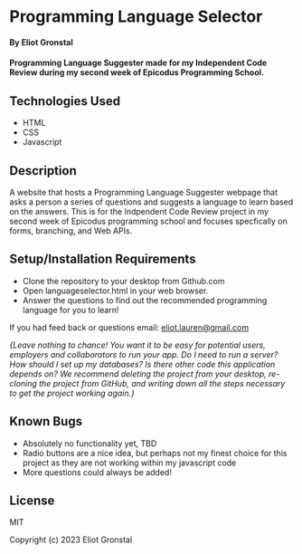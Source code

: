 # Programming Language Selector

#### By Eliot Gronstal

#### Programming Language Suggester made for my Independent Code Review during my second week of Epicodus Programming School.

## Technologies Used

* HTML
* CSS
* Javascript

## Description

A website that hosts a Programming Language Suggester webpage that asks a person a series of questions and suggests a language to learn based on the answers. This is for the Indpendent Code Review project in my second week of Epicodus programming school and focuses specfically on forms, branching, and Web APIs.

## Setup/Installation Requirements

* Clone the repository to your desktop from Github.com
* Open languageselector.html in your web browser.
* Answer the questions to find out the recommended programming language for you to learn!

If you had feed back or questions email: eliot.lauren@gmail.com

_{Leave nothing to chance! You want it to be easy for potential users, employers and collaborators to run your app. Do I need to run a server? How should I set up my databases? Is there other code this application depends on? We recommend deleting the project from your desktop, re-cloning the project from GitHub, and writing down all the steps necessary to get the project working again.}_

## Known Bugs

* Absolutely no functionality yet, TBD
* Radio buttons are a nice idea, but perhaps not my finest choice for this project as they are not working within my javascript code
* More questions could always be added!

## License

MIT

Copyright (c) 2023 Eliot Gronstal
